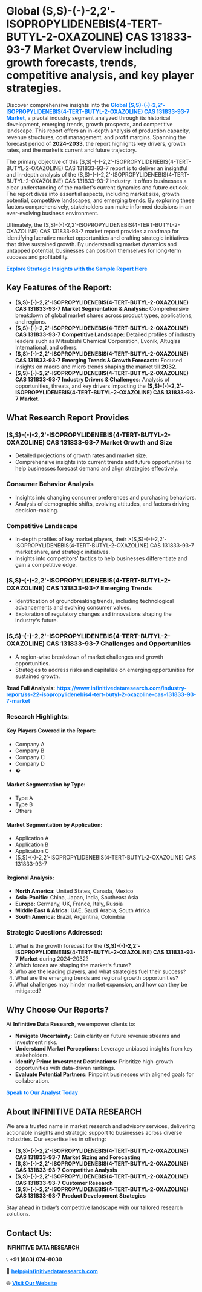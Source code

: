 <h1>Global (S,S)-(-)-2,2'-ISOPROPYLIDENEBIS(4-TERT-BUTYL-2-OXAZOLINE) CAS 131833-93-7 Market Overview including growth forecasts, trends, competitive analysis, and key player strategies.</h1>
<p>
Discover comprehensive insights into the 
<a href="https://www.infinitivedataresearch.com/industry-report/ss-22-isopropylidenebis4-tert-butyl-2-oxazoline-cas-131833-93-7-market" rel="dofollow" style="color: #007BFF; text-decoration: none;"><strong>Global (S,S)-(-)-2,2'-ISOPROPYLIDENEBIS(4-TERT-BUTYL-2-OXAZOLINE) CAS 131833-93-7 Market</strong></a>, a pivotal industry segment analyzed through its historical development, emerging trends, growth prospects, and competitive landscape. This report offers an in-depth analysis of production capacity, revenue structures, cost management, and profit margins. Spanning the forecast period of <strong>2024–2033</strong>, the report highlights key drivers, growth rates, and the market’s current and future trajectory.
</p>
<p>
The primary objective of this (S,S)-(-)-2,2'-ISOPROPYLIDENEBIS(4-TERT-BUTYL-2-OXAZOLINE) CAS 131833-93-7 report is to deliver an insightful and in-depth analysis of the (S,S)-(-)-2,2'-ISOPROPYLIDENEBIS(4-TERT-BUTYL-2-OXAZOLINE) CAS 131833-93-7 industry. It offers businesses a clear understanding of the market's current dynamics and future outlook. The report dives into essential aspects, including market size, growth potential, competitive landscapes, and emerging trends. By exploring these factors comprehensively, stakeholders can make informed decisions in an ever-evolving business environment.
</p>
<p>
Ultimately, the (S,S)-(-)-2,2'-ISOPROPYLIDENEBIS(4-TERT-BUTYL-2-OXAZOLINE) CAS 131833-93-7 market report provides a roadmap for identifying lucrative market opportunities and crafting strategic initiatives that drive sustained growth. By understanding market dynamics and untapped potential, businesses can position themselves for long-term success and profitability.
</p>
<p>
<a href="https://www.infinitivedataresearch.com/request-sample/reportId=103314" style="color: #007BFF; text-decoration: none;"><strong>Explore Strategic Insights with the Sample Report Here</strong></a>
</p>

<h2>Key Features of the Report:</h2>
<ul>
<li><strong>(S,S)-(-)-2,2'-ISOPROPYLIDENEBIS(4-TERT-BUTYL-2-OXAZOLINE) CAS 131833-93-7 Market Segmentation & Analysis:</strong> Comprehensive breakdown of global market shares across product types, applications, and regions.</li>
<li><strong>(S,S)-(-)-2,2'-ISOPROPYLIDENEBIS(4-TERT-BUTYL-2-OXAZOLINE) CAS 131833-93-7 Competitive Landscape:</strong> Detailed profiles of industry leaders such as Mitsubishi Chemical Corporation, Evonik, Altuglas International, and others.</li>
<li><strong>(S,S)-(-)-2,2'-ISOPROPYLIDENEBIS(4-TERT-BUTYL-2-OXAZOLINE) CAS 131833-93-7 Emerging Trends & Growth Forecasts:</strong> Focused insights on macro and micro trends shaping the market till <strong>2032</strong>.</li>
<li><strong>(S,S)-(-)-2,2'-ISOPROPYLIDENEBIS(4-TERT-BUTYL-2-OXAZOLINE) CAS 131833-93-7 Industry Drivers & Challenges:</strong> Analysis of opportunities, threats, and key drivers impacting the <strong>(S,S)-(-)-2,2'-ISOPROPYLIDENEBIS(4-TERT-BUTYL-2-OXAZOLINE) CAS 131833-93-7 Market</strong>.</li>
</ul>

<h2>What Research Report Provides</h2>
<h3>(S,S)-(-)-2,2'-ISOPROPYLIDENEBIS(4-TERT-BUTYL-2-OXAZOLINE) CAS 131833-93-7 Market Growth and Size</h3>
<ul>
<li>Detailed projections of growth rates and market size.</li>
<li>Comprehensive insights into current trends and future opportunities to help businesses forecast demand and align strategies effectively.</li>
</ul>

<h3>Consumer Behavior Analysis</h3>
<ul>
<li>Insights into changing consumer preferences and purchasing behaviors.</li>
<li>Analysis of demographic shifts, evolving attitudes, and factors driving decision-making.</li>
</ul>

<h3>Competitive Landscape</h3>
<ul>
<li>In-depth profiles of key market players, their >(S,S)-(-)-2,2'-ISOPROPYLIDENEBIS(4-TERT-BUTYL-2-OXAZOLINE) CAS 131833-93-7 market share, and strategic initiatives.</li>
<li>Insights into competitors' tactics to help businesses differentiate and gain a competitive edge.</li>
</ul>

<h3>(S,S)-(-)-2,2'-ISOPROPYLIDENEBIS(4-TERT-BUTYL-2-OXAZOLINE) CAS 131833-93-7 Emerging Trends</h3>
<ul>
<li>Identification of groundbreaking trends, including technological advancements and evolving consumer values.</li>
<li>Exploration of regulatory changes and innovations shaping the industry's future.</li>
</ul>

<h3>(S,S)-(-)-2,2'-ISOPROPYLIDENEBIS(4-TERT-BUTYL-2-OXAZOLINE) CAS 131833-93-7 Challenges and Opportunities</h3>
<ul>
<li>A region-wise breakdown of market challenges and growth opportunities.</li>
<li>Strategies to address risks and capitalize on emerging opportunities for sustained growth.</li>
</ul>
<p><strong>Read Full Analysis:</strong> <a href="https://www.infinitivedataresearch.com/industry-report/ss-22-isopropylidenebis4-tert-butyl-2-oxazoline-cas-131833-93-7-market" rel="dofollow" style="color: #007BFF; text-decoration: none;"><strong>https://www.infinitivedataresearch.com/industry-report/ss-22-isopropylidenebis4-tert-butyl-2-oxazoline-cas-131833-93-7-market</strong></a></p>
<h3>Research Highlights:</h3>
<h4>Key Players Covered in the Report:</h4>
<ul><li>Company A</li><li>Company B</li><li>Company C</li><li>Company D</li><li>�</li></ul>
<h4>Market Segmentation by Type:</h4>
<ul><li>Type A</li><li>Type B</li><li>Others</li></ul>
<h4>Market Segmentation by Application:</h4>
<ul><li>Application A</li><li>Application B</li><li>Application C</li><li>(S,S)-(-)-2,2&#039;-ISOPROPYLIDENEBIS(4-TERT-BUTYL-2-OXAZOLINE) CAS 131833-93-7</li></ul>

<h4>Regional Analysis:</h4>
<ul>
<li><strong>North America:</strong> United States, Canada, Mexico</li>
<li><strong>Asia-Pacific:</strong> China, Japan, India, Southeast Asia</li>
<li><strong>Europe:</strong> Germany, UK, France, Italy, Russia</li>
<li><strong>Middle East & Africa:</strong> UAE, Saudi Arabia, South Africa</li>
<li><strong>South America:</strong> Brazil, Argentina, Colombia</li>
</ul>

<h3>Strategic Questions Addressed:</h3>
<ol>
<li>What is the growth forecast for the <strong>(S,S)-(-)-2,2'-ISOPROPYLIDENEBIS(4-TERT-BUTYL-2-OXAZOLINE) CAS 131833-93-7 Market</strong> during 2024–2032?</li>
<li>Which forces are shaping the market's future?</li>
<li>Who are the leading players, and what strategies fuel their success?</li>
<li>What are the emerging trends and regional growth opportunities?</li>
<li>What challenges may hinder market expansion, and how can they be mitigated?</li>
</ol>

<h2>Why Choose Our Reports?</h2>
<p>At <strong>Infinitive Data Research</strong>, we empower clients to:</p>
<ul>
<li><strong>Navigate Uncertainty:</strong> Gain clarity on future revenue streams and investment risks.</li>
<li><strong>Understand Market Perceptions:</strong> Leverage unbiased insights from key stakeholders.</li>
<li><strong>Identify Prime Investment Destinations:</strong> Prioritize high-growth opportunities with data-driven rankings.</li>
<li><strong>Evaluate Potential Partners:</strong> Pinpoint businesses with aligned goals for collaboration.</li>
</ul>
<p><a href="https://www.infinitivedataresearch.com/industry-report/ss-22-isopropylidenebis4-tert-butyl-2-oxazoline-cas-131833-93-7-market" rel="dofollow" style="color: #007BFF; text-decoration: none;"><strong>Speak to Our Analyst Today</strong></a></p>

<h2>About INFINITIVE DATA RESEARCH</h2>
<p>We are a trusted name in market research and advisory services, delivering actionable insights and strategic support to businesses across diverse industries. Our expertise lies in offering:</p>
<ul>
<li><strong>(S,S)-(-)-2,2'-ISOPROPYLIDENEBIS(4-TERT-BUTYL-2-OXAZOLINE) CAS 131833-93-7 Market Sizing and Forecasting</strong></li>
<li><strong>(S,S)-(-)-2,2'-ISOPROPYLIDENEBIS(4-TERT-BUTYL-2-OXAZOLINE) CAS 131833-93-7 Competitive Analysis</strong></li>
<li><strong>(S,S)-(-)-2,2'-ISOPROPYLIDENEBIS(4-TERT-BUTYL-2-OXAZOLINE) CAS 131833-93-7 Customer Research</strong></li>
<li><strong>(S,S)-(-)-2,2'-ISOPROPYLIDENEBIS(4-TERT-BUTYL-2-OXAZOLINE) CAS 131833-93-7 Product Development Strategies</strong></li>
</ul>
<p>Stay ahead in today’s competitive landscape with our tailored research solutions.</p>

<h2>Contact Us:</h2>
<p><strong>INFINITIVE DATA RESEARCH</strong></p>
<p>📞 <strong>+91 (883) 074-8030</strong></p>
<p>📧 <strong><a href="mailto:help@infinitivedataresearch.com" style="color: #007BFF;">help@infinitivedataresearch.com</a></strong></p>
<p>🌐 <strong><a href="https://www.infinitivedataresearch.com" rel="dofollow" style="color: #007BFF;">Visit Our Website</a></strong></p>